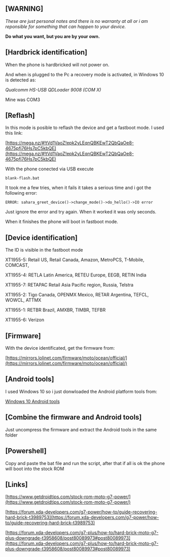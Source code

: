 ## [WARNING]

*These are just personal notes and there is no warranty at all or i am reponsible for something that can happen to your device.*

**Do what you want, but you are by your own.**

## [Hardbrick identification]

When the phone is hardbricked will not power on.

And when is plugged to the Pc a recovery mode is activated, in Windows 10 is detected as:

*Qualcomm HS-USB QDLoader 9008 (COM X)*

Mine was COM3

## [Reflash]

In this mode is posible to reflash the device and get a fastboot mode. I used this link:

[https://mega.nz/#!tVd1VaoZ!epk2yLEqnQBKEwT2QbQaOe8-4675pfj76Hs7pC5kbQE](https://mega.nz/#!tVd1VaoZ!epk2yLEqnQBKEwT2QbQaOe8-4675pfj76Hs7pC5kbQE)

With the phone conected via USB execute 

```
blank-flash.bat
```

It took me a few tries, when it fails it takes a serious time and i got the following error:

```
ERROR: sahara_greet_device()->change_mode()->do_hello()->IO error
```

Just ignore the error and try again. When it worked it was only seconds.

When it finishes the phone will boot in fastboot mode.

## [Device identification]

The ID is visible in the fastboot mode

XT1955-5: Retail US, Retail Canada, Amazon, MetroPCS, T-Mobile, COMCAST,

XT1955-4: RETLA Latin America, RETEU Europe, EEGB, RETIN India

XT1955-7: RETAPAC Retail Asia Pacific region, Russia, Telstra

XT1955-2: Tigo Canada, OPENMX Mexico, RETAR Argentina, TEFCL, WOWCL, ATTMX

XT1955-1: RETBR Brazil, AMXBR, TIMBR, TEFBR

XT1955-6: Verizon

## [Firmware]

With the device identificated, get the firmware from:

[https://mirrors.lolinet.com/firmware/moto/ocean/official/](https://mirrors.lolinet.com/firmware/moto/ocean/official/)

## [Android tools]
    
I used Windows 10 so i just donwloaded the Android platform tools from:

[Windows 10 Android tools](https://dl.google.com/android/repository/platform-tools-latest-windows.zip)

## [Combine the firmware and Android tools]
    
Just uncompress the firmware and extract the Android tools in the same folder

## [Powershell]
    
Copy and paste the bat file and run the script, after that if all is ok the phone will boot into the stock ROM

## [Links]

[https://www.getdroidtips.com/stock-rom-moto-g7-power/](https://www.getdroidtips.com/stock-rom-moto-g7-power/)

[https://forum.xda-developers.com/g7-power/how-to/guide-recovering-hard-brick-t3989753](https://forum.xda-developers.com/g7-power/how-to/guide-recovering-hard-brick-t3989753)

[https://forum.xda-developers.com/g7-plus/how-to/hard-brick-moto-g7-plus-downgrade-t3958608/post80089973#post80089973](https://forum.xda-developers.com/g7-plus/how-to/hard-brick-moto-g7-plus-downgrade-t3958608/post80089973#post80089973)



